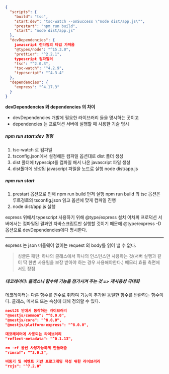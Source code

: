 ```json
{
  "scripts": {
    "build": "tsc",
    "start:dev": "tsc-watch --onSuccess \"node dist/app.js\"",
    "prestart": "npm run build",
    "start": "node dist/app.js"
  },
  "devDependencies": {
    javascript 런타임의 타입 가져옴
    "@types/node": "^15.3.0",
    "prettier": "^2.2.1",
    typescript 컴파일러
    "tsc": "^2.0.3",
    "tsc-watch": "^4.2.9",
    "typescript": "^4.3.4"
  },
  "dependencies": {
    "express": "^4.17.3"
  }
}
```

**devDependencies 와 dependencies 의 차이**

- devDependencies 개발에 필요한 라이브러리 들을 명시하는 곳이고
- dependencies 는 프로덕션 서버에 실행할 때 사용한 기술 명시

##### npm run start:dev 명령

1. tsc-watch 로 컴파일
2. tsconfig.json에서 설정해둔 컴파일 옵션대로 dist 폴더 생성
3. dist 폴더에 typescipt를 컴파일 해서 나온 javascript 파일 생성
4. dist폴더에 생성된 javascript 파일을 노드로 실행 node dist/app.js

##### npm run start

1. prestart 옵션으로 인해 npm run build 먼저 실행
   npm run build 의 tsc 옵션은 루트경로의 tsconfig.json 읽고 옵션에 맞게 컴파일 진행
2. node dist/app.js 실행

express 위에서 typescript 사용하기 위해 @type/express 설치
어차피 프로덕션 서버에서는 컴파일된 결과인 자바스크립트만 실행할 것이기 때문에 @type/express -D 옵션으로 devDependencies에다 명시한다.

<hr>

express 는 json 미들웨어 없이는 request 의 body를 읽어 낼 수 없다.

> 싱글톤 패턴: 하나의 클래스에서 하나의 인스턴스만 사용하는 것(서버 실행과 같이 딱 한번 사용됨을 보장 받아야 하는 경우 사용해야한다.)
> 메모리 효율 측면에서도 장점

##### 데코레이터: 클래스나 함수에 기능을 첨가시켜 주는 것 => 재사용성 극대화

데코레이터는 다른 함수를 인수로 취하여 기능이 추가된 동일한 함수를 반환하는 함수이다.
클래스, 메서드 또는 속성에 대해 정의할 수 있다.

```json
nestJS 안에서 동작하는 라이브러리
"@nestjs/common": "^8.0.0",
"@nestjs/core": "^8.0.0",
"@nestjs/platform-express": "^8.0.0",

데코레이터에 사용되는 라이브러리
"reflect-metadata": "^0.1.13",

rm -rf 옵션 사용가능하게 만들어줌
"rimraf": "^3.0.2",

비동기 및 이벤트 기반 프로그래밍 작성 위한 라이브러리
"rxjs": "^7.2.0"
```
